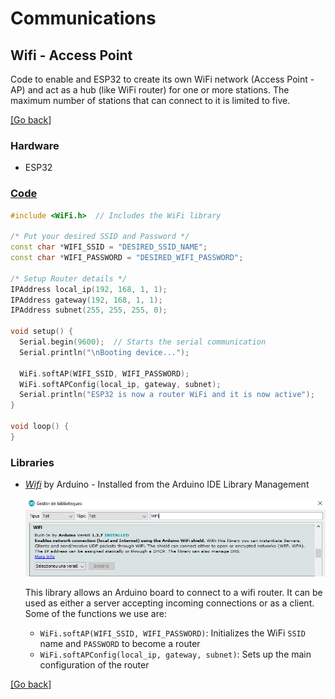# Communications
## Wifi - Access Point
Code to enable and ESP32 to create its own WiFi network (Access Point - AP) and act as a hub (like WiFi router) for one or more stations. The maximum number of stations that can connect to it is limited to five.

[[Go back]](/communications/wifi)

### Hardware
- ESP32
	
### [Code](access_point.ino)
```cpp
#include <WiFi.h>  // Includes the WiFi library

/* Put your desired SSID and Password */
const char *WIFI_SSID = "DESIRED_SSID_NAME";
const char *WIFI_PASSWORD = "DESIRED_WIFI_PASSWORD";

/* Setup Router details */
IPAddress local_ip(192, 168, 1, 1);
IPAddress gateway(192, 168, 1, 1);
IPAddress subnet(255, 255, 255, 0);

void setup() {
  Serial.begin(9600);  // Starts the serial communication
  Serial.println("\nBooting device...");

  WiFi.softAP(WIFI_SSID, WIFI_PASSWORD);
  WiFi.softAPConfig(local_ip, gateway, subnet);
  Serial.println("ESP32 is now a router WiFi and it is now active");
}

void loop() {
}
```

### Libraries
- [_Wifi_](https://www.arduino.cc/en/Reference/WiFi) by Arduino - Installed from the Arduino IDE Library Management

  ![WiFi_library](../docs/WiFi_library.png)
 
  This library allows an Arduino board to connect to a wifi router. It can be used as either a server accepting incoming connections or as a client. Some of the functions we use are:
  - `WiFi.softAP(WIFI_SSID, WIFI_PASSWORD)`: Initializes the WiFi `SSID` name and `PASSWORD` to become a router
  - `WiFi.softAPConfig(local_ip, gateway, subnet)`: Sets up the main configuration of the router 

[[Go back]](/communications/wifi)
